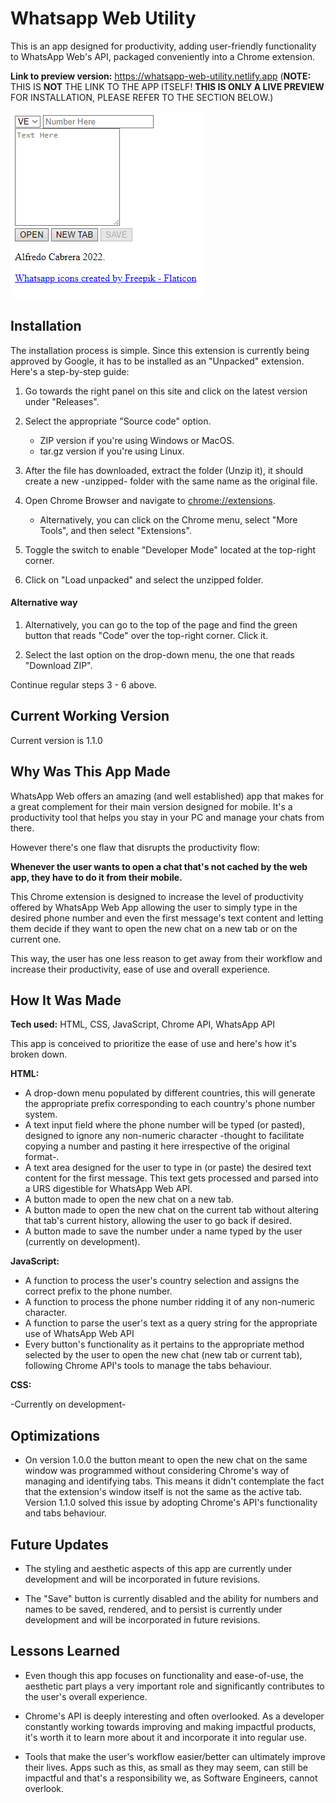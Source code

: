 # Whatsapp Web Utility

This is an app designed for productivity, adding user-friendly functionality to WhatsApp Web's API, packaged conveniently into a Chrome extension.

**Link to preview version:** https://whatsapp-web-utility.netlify.app (**NOTE:** THIS IS **NOT** THE LINK TO THE APP ITSELF!
**THIS IS ONLY A LIVE PREVIEW**
FOR INSTALLATION, PLEASE REFER TO THE SECTION BELOW.) 

![App Screenshot](/assets/Screenshot.png)

## Installation

The installation process is simple. Since this extension is currently being approved by Google, it has to be installed as an "Unpacked" extension. Here's a step-by-step guide:

1. Go towards the right panel on this site and click on the latest version under "Releases".

2. Select the appropriate "Source code" option.
   - ZIP version if you're using Windows or MacOS.
   - tar.gz version if you're using Linux.

3. After the file has downloaded, extract the folder (Unzip it), it should create a new -unzipped- folder with the same name as the original file.

4. Open Chrome Browser and navigate to [chrome://extensions](chrome://extensions).
   
   -  Alternatively, you can click on the Chrome menu, select "More Tools", and then select "Extensions".

5. Toggle the switch to enable "Developer Mode" located at the top-right corner.

6. Click on "Load unpacked" and select the unzipped folder.

#### Alternative way

1. Alternatively, you can go to the top of the page and find the green button that reads "Code" over the top-right corner. Click it.

2. Select the last option on the drop-down menu, the one that reads "Download ZIP".

Continue regular steps 3 - 6 above.

## Current Working Version

Current version is 1.1.0

## Why Was This App Made

WhatsApp Web offers an amazing (and well established) app that makes for a great complement for their main version designed for mobile. It's a productivity tool that helps you stay in your PC and manage your chats from there.

However there's one flaw that disrupts the productivity flow:

**Whenever the user wants to open a chat that's not cached by the web app, they have to do it from their mobile.**

This Chrome extension is designed to increase the level of productivity offered by WhatsApp Web App allowing the user to simply type in the desired phone number and even the first message's text content and letting them decide if they want to open the new chat on a new tab or on the current one.

This way, the user has one less reason to get away from their workflow and increase their productivity, ease of use and overall experience.

## How It Was Made

**Tech used:** HTML, CSS, JavaScript, Chrome API, WhatsApp API

This app is conceived to prioritize the ease of use and here's how it's broken down.

**HTML:**

- A drop-down menu populated by different countries, this will generate the appropriate prefix corresponding to each country's phone number system.
- A text input field where the phone number will be typed (or pasted), designed to ignore any non-numeric character -thought to facilitate copying a number and pasting it here irrespective of the original format-.
- A text area designed for the user to type in (or paste) the desired text content for the first message. This text gets processed and parsed into a URS digestible for WhatsApp Web API.
- A button made to open the new chat on a new tab.
- A button made to open the new chat on the current tab without altering that tab's current history, allowing the user to go back if desired.
- A button made to save the number under a name typed by the user (currently on development).

**JavaScript:**

- A function to process the user's country selection and assigns the correct prefix to the phone number.
- A function to process the phone number ridding it of any non-numeric character.
- A function to parse the user's text as a query string for the appropriate use of WhatsApp Web API
- Every button's functionality as it pertains to the appropriate method selected by the user to open the new chat (new tab or current tab), following Chrome API's tools to manage the tabs behaviour.

**CSS:** 

-Currently on development-

## Optimizations

- On version 1.0.0 the button meant to open the new chat on the same window was programmed without considering Chrome's way of managing and identifying tabs. This means it didn't contemplate the fact that the extension's window itself is not the same as the active tab. Version 1.1.0 solved this issue by adopting Chrome's API's functionality and tabs behaviour.

## Future Updates

- The styling and aesthetic aspects of this app are currently under development and will be incorporated in future revisions.

- The "Save" button is currently disabled and the ability for numbers and names to be saved, rendered, and to persist is currently under development and will be incorporated in future revisions. 

## Lessons Learned

- Even though this app focuses on functionality and ease-of-use, the aesthetic part plays a very important role and significantly contributes to the user's overall experience.

- Chrome's API is deeply interesting and often overlooked. As a developer constantly working towards improving and making impactful products, it's worth it to learn more about it and incorporate it into regular use.

- Tools that make the user's workflow easier/better can ultimately improve their lives. Apps such as this, as small as they may seem, can still be impactful and that's a responsibility we, as Software Engineers, cannot overlook.